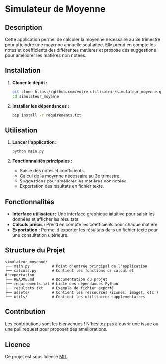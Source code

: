 # Simulateur de Moyenne

## Description

Cette application permet de calculer la moyenne nécessaire au 3e trimestre pour atteindre une moyenne annuelle souhaitée. Elle prend en compte les notes et coefficients des différentes matières et propose des suggestions pour améliorer les matières non notées.

## Installation

1. **Cloner le dépôt :**
   ```bash
   git clone https://github.com/votre-utilisateur/simulateur_moyenne.git
   cd simulateur_moyenne
   ```

2. **Installer les dépendances :**
   ```bash
   pip install -r requirements.txt
   ```

## Utilisation

1. **Lancer l'application :**
   ```bash
   python main.py
   ```

2. **Fonctionnalités principales :**
   - Saisie des notes et coefficients.
   - Calcul de la moyenne nécessaire au 3e trimestre.
   - Suggestions pour améliorer les matières non notées.
   - Exportation des résultats en fichier texte.

## Fonctionnalités

- **Interface utilisateur :** Une interface graphique intuitive pour saisir les données et afficher les résultats.
- **Calculs précis :** Prend en compte les coefficients pour chaque matière.
- **Exportation :** Permet d'exporter les résultats dans un fichier texte pour une consultation ultérieure.

## Structure du Projet

```
simulateur_moyenne/
├── main.py          # Point d'entrée principal de l'application
├── calculs.py       # Contient les fonctions de calcul et d'exportation
├── README.md        # Documentation du projet
├── requirements.txt # Liste des dépendances Python
├── resultats.txt    # Exemple de fichier exporté
├── assets/          # Contient les ressources (icônes, images, etc.)
└── utils/           # Contient les utilitaires supplémentaires
```

## Contribution

Les contributions sont les bienvenues ! N'hésitez pas à ouvrir une issue ou une pull request pour proposer des améliorations.

## Licence

Ce projet est sous licence [MIT](https://opensource.org/licenses/MIT).
